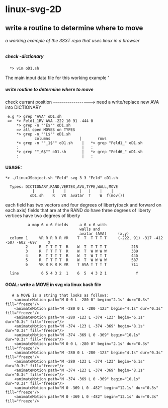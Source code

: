 # linux-svg-2D
## write a routine to determine where to move
###### a working example of the 3S3T repo that uses linux in a browser

##### check -dictionary

      *> vim oD1.sh
      
 The main input data file for this working example
 '
##### write routine to determine where to move
check currant position   ------------------> need a write/replace new AVA into DICTIONARY

     e.g *> grep "AVA" oD1.sh
     =>  *> Feld1_1RV AVA -222 10 91 -444 0
         *> grep -n ""E$"" oD1.sh
         => all open MOVES on TYPES 
         *> grep -n ""L$"" oD1.sh
                 columns             |       rows
         *> grep -n ""_1$"" oD1.sh    |   *> grep "Feld1_" oD1.sh
         :                            |   : 
         *> grep ""_6$"" oD1.sh       |   *> grep "Feld6_" oD1.sh
         :                            |   :

#### USAGE:

    *> ./linuxJSobject.sh "Feld" svg 3 3 "Feld" oD1.sh

      Types: DICTIONARY,RAND,VERTEX,AVA,TYPE,WALL,MOVE
                |        |    |      |   |    |    |
               oD1.sh    R   VR  avatar  T    W  f(mov())         

each field has two vectors and four degrees of liberty(back and forward on each axis)
fields that are at the RAND do have three degrees of liberty
vertices have two degrees of liberty 

              a map 6 x 6 fields     a 6 x 6 with
                                     walls and
                                     avatar (AVA)     (x,y)
      column 1     VR R R R R VR    T  T  T T T T     (-222, 91) -317 -412 -507 -602 -697     X
             2     R  T T T T  R    W  T  T T T T           215
             3     R  T T T T  R    W  T  W W W W           339
             4     R  T T T T  R    W  T  W T T T           445
             5     R  T T T T  R    W  T  W W W W           587
             6     VR R R R R VR    T AVA T T T T           711
 
      line          6 5 4 3 2  1    6  5  4 3 2 1             Y
#### GOAL: write a MOVE in svg via linux bash file

       # a MOVE is a string that looks as follows:
        <animateMotion path="M 0 0 L -280 0" begin="2.1s" dur="0.3s" fill="freeze"/>
        <animateMotion path="M -280 0 L -280 -123" begin="4.1s" dur="0.3s" fill="freeze"/>
        <animateMotion path="M -280 -123 L -374 -123" begin="6.1s" dur="0.3s" fill="freeze"/>
        <animateMotion path="M -374 -123 L -374 -369" begin="8.1s" dur="0.3s" fill="freeze"/>
        <animateMotion path="M -374 -369 L 0 -369" begin="10.1s" dur="0.3s" fill="freeze"/>
        <animateMotion path="M 0 0 L -280 0" begin="2.1s" dur="0.3s" fill="freeze"/>
        <animateMotion path="M -280 0 L -280 -123" begin="4.1s" dur="0.3s" fill="freeze"/>
        <animateMotion path="M -280 -123 L -374 -123" begin="6.1s" dur="0.3s" fill="freeze"/>
        <animateMotion path="M -374 -123 L -374 -369" begin="8.1s" dur="0.3s" fill="freeze"/>
        <animateMotion path="M -374 -369 L 0 -369" begin="10.1s" dur="0.3s" fill="freeze"/>
        <animateMotion path="M 0 -369 L 0 -482" begin="12.1s" dur="0.3s" fill="freeze"/>
        <animateMotion path="M 0 -369 L 0 -482" begin="12.1s" dur="0.3s" fill="freeze"/>
